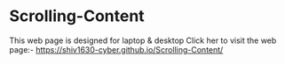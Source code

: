 # Scrolling-Content
This web page is designed for laptop & desktop
Click her to visit the web page:-  https://shiv1630-cyber.github.io/Scrolling-Content/
